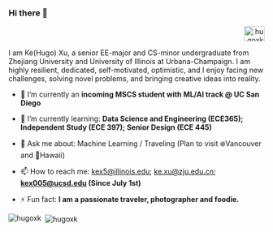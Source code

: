 ### Hi there 👋

<p align="right">
<a href="https://www.linkedin.com/in/hugoxk/" target="blank"><img align="center" src="https://raw.githubusercontent.com/rahuldkjain/github-profile-readme-generator/master/src/images/icons/Social/linked-in-alt.svg" alt="hugoxk" height="30" width="40" /></a>
</p>

I am Ke(Hugo) Xu, a senior EE-major and CS-minor undergraduate from Zhejiang University and University of Illinois at Urbana-Champaign. I am highly resilient, dedicated, self-motivated, optimistic, and I enjoy facing new challenges, solving novel problems, and bringing creative ideas into reality. 

- 🔭 I’m currently an **incoming MSCS student with ML/AI track @ UC San Diego**

- 🌱 I’m currently learning: **Data Science and Engineering (ECE365); Independent Study (ECE 397); Senior Design (ECE 445)**

- 💬 Ask me about: Machine Learning / Traveling (Plan to visit ❄️Vancouver and 🌊Hawaii)

- 📫 How to reach me: kex5@illinois.edu; ke.xu@zju.edu.cn; **kex005@ucsd.edu (Since July 1st)**

- ⚡ Fun fact: **I am a passionate traveler, photographer and foodie.**


<p><img align="left" src="https://github-readme-stats.vercel.app/api/top-langs?username=hugoxk&show_icons=true&locale=en&layout=compact" alt="hugoxk" /></p>

<p>&nbsp;<img align="center" src="https://github-readme-stats.vercel.app/api?username=hugoxk&show_icons=true&locale=en" alt="hugoxk" /></p>
